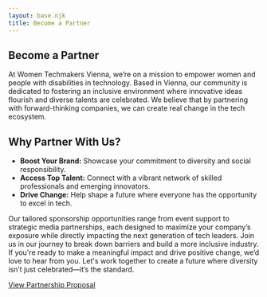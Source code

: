 ```yaml
---
layout: base.njk
title: Become a Partner
---
```


<section class="partner">
  <div class="container">
    <h1>Become a Partner</h1>
    <p>At Women Techmakers Vienna, we’re on a mission to empower women and people with disabilities in technology. Based in Vienna, our community is dedicated to fostering an inclusive environment where innovative ideas flourish and diverse talents are celebrated. We believe that by partnering with forward-thinking companies, we can create real change in the tech ecosystem.
    <h2>Why Partner With Us?</h2>
    <ul>
        <li><b>Boost Your Brand:</b> Showcase your commitment to diversity and social responsibility.</li>
        <li><b>Access Top Talent:</b> Connect with a vibrant network of skilled professionals and emerging innovators.</li>
        <li><b>Drive Change:</b> Help shape a future where everyone has the opportunity to excel in tech.</li>
    </ul>
    <p>
      Our tailored sponsorship opportunities range from event support to strategic media partnerships, each designed to maximize your company’s exposure while directly impacting the next generation of tech leaders. Join us in our journey to break down barriers and build a more inclusive industry.<br>
      If you're ready to make a meaningful impact and drive positive change, we’d love to hear from you. Let's work together to create a future where diversity isn’t just celebrated—it’s the standard.
    </p>
    <a href="https://drive.google.com/file/d/1LplVIjyGDD_s8Ka4sGtalD2o83bq8gx3/" class="btn">View Partnership Proposal</a>
  </div>
</section>
